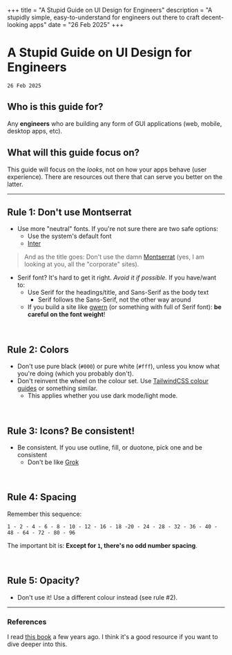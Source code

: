 +++
title = "A Stupid Guide on UI Design for Engineers"
description = "A stupidly simple, easy-to-understand for engineers out there to craft decent-looking apps"
date = "26 Feb 2025"
+++

# A Stupid Guide on UI Design for Engineers
`26 Feb 2025`

## Who is this guide for?

Any **engineers** who are building any form of GUI applications (web, mobile, desktop apps, etc).

## What will this guide focus on?

This guide will focus on the _looks_, not on how your apps behave (user experience). There are resources out there that can serve you better on the latter.

---

## Rule 1: Don't use Montserrat

- Use more "neutral" fonts. If you're not sure there are two safe options: 
  - Use the system's default font 
  - [Inter](https://fonts.google.com/specimen/Inter)

> And as the title goes: Don't use the damn [Montserrat](https://fonts.google.com/specimen/Montserrat) (yes, I am looking at you, all the "corporate" sites).

- Serif font? It's hard to get it right. _Avoid it if possible._ If you have/want to:
  - Use Serif for the headings/title, and Sans-Serif as the body text
    - Serif follows the Sans-Serif, not the other way around
  - If you build a site like [gwern](https://gwern.net/) (or something with full of Serif font): **be careful on the font weight**!

<br />

## Rule 2: Colors

- Don't use pure black (`#000`) or pure white (`#fff`), unless you know what you're doing (which you probably don't).
- Don't reinvent the wheel on the colour set. Use [TailwindCSS colour guides](https://tailwindcss.com/docs/colors) or something similar.
  - This applies whether you use dark mode/light mode.

<br />

## Rule 3: Icons? Be consistent!

- Be consistent. If you use outline, fill, or duotone, pick one and be consistent
  - Don't be like [Grok](https://x.com/ybhrdwj/status/1882925104453267932)

<br />

## Rule 4: Spacing

Remember this sequence:

```
1 - 2 - 4 - 6 - 8 - 10 - 12 - 16 - 18 -20 - 24 - 28 - 32 - 36 - 40 - 48 - 64 - 72 - 80 - 96
```

The important bit is: **Except for `1`, there's no odd number spacing**.

<br />

## Rule 5: Opacity?

- Don't use it! Use a different colour instead (see rule #2).

---

### References

I read [this book](https://www.refactoringui.com/) a few years ago. I think it's a good resource if you want to dive deeper into this.
